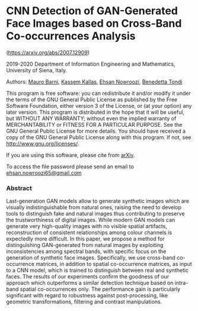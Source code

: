 # CNN Detection of GAN-Generated Face Images based on Cross-Band Co-occurrences Analysis

(https://arxiv.org/abs/2007.12909)

2019-2020 Department of Information Engineering and Mathematics, University of Siena, Italy.

Authors:  [Mauro Barni](https://scholar.google.it/citations?hl=en&user=ntRScY8AAAAJ), [Kassem Kallas](https://github.com/QsmQls), [Ehsan Nowroozi](https://scholar.google.com/citations?user=C0bNkP8AAAAJ&hl=en), [Benedetta Tondi](https://scholar.google.it/citations?hl=en&user=xpNEfq4AAAAJ)

This program is free software: you can redistribute it and/or modify it under the terms of the GNU General Public License as published by the Free Software Foundation, either version 3 of the License, or (at your option) any later version. This program is distributed in the hope that it will be useful, but WITHOUT ANY WARRANTY; without even the implied warranty of MERCHANTABILITY or FITNESS FOR A PARTICULAR PURPOSE.  See the GNU General Public License for more details. You should have received a copy of the GNU General Public License along with this program. If not, see <http://www.gnu.org/licenses/>.

If you are using this software, please cite from [arXiv](https://arxiv.org/abs/2007.12909). 

To access the file password please send an email to ehsan.nowroozi65@gmail.com 


### Abstract
Last-generation GAN models allow to generate synthetic images which are visually indistinguishable from natural ones, raising the need to develop tools to distinguish fake and natural images thus contributing to preserve the trustworthiness of digital images. While modern GAN models can generate very high-quality images with no visible spatial artifacts, reconstruction of consistent relationships among colour channels is expectedly more difficult. In this paper, we propose a method for distinguishing GAN-generated from natural images by exploiting inconsistencies among spectral bands, with specific focus on the generation of synthetic face images. Specifically, we use cross-band co-occurrence matrices, in addition to spatial co-occurrence matrices, as input to a CNN model, which is trained to distinguish between real and synthetic faces. The results of our experiments confirm the goodness of our approach which outperforms a similar detection technique based on intra-band spatial co-occurrences only. The performance gain is particularly significant with regard to robustness against post-processing, like geometric transformations, filtering and contrast manipulations.





